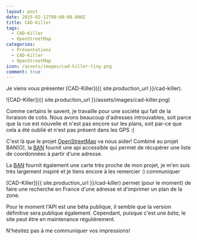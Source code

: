 ```yaml
---
layout: post
date: 2015-02-12T00:00:00.000Z
title: CAD-Killer
tags:
  - CAD-Killer
  - OpenStreetMap
categories:
  - Présentations
  - CAD-Killer
  - OpenStreetMap
icon: /assets/images/cad-killer-tiny.png
comment: true
---
```


Je viens vous présenter [CAD-Killer]({{ site.production_url }}/cad-killer).

![CAD-Killer]({{ site.production_url }}/assets/images/cad-killer.png)

Comme certains le savent, je travaille pour une société qui fait de la livraison de colis.
Nous avons beaucoup d'adresses introuvables, soit parce que la rue est nouvelle et n'est pas encore sur les plans,
soit par-ce que cela a été oublié et n'est pas présent dans les GPS :(

<!--more-->

C'est là que le projet [OpenStreetMap](http://www.openstreetmap.com) va nous aider!
Combiné au projet BAN(O), la [BAN](http://adresse.data.gouv.fr) fournit une api
accessible qui permet de récupérer une liste de coordonnées à partir d'une adresse.

La [BAN](http://adresse.data.gouv.fr) fournit également une carte très proche de mon projet,
je m'en suis très largement inspiré et je tiens encore à les remercier :)
communiquer

[CAD-Killer]({{ site.production_url }}/cad-killer) permet (pour le moment) de faire une recherche
en France d'une adresse et d'imprimer un plan de la zone.

Pour le moment l'API est une béta publique, il semble que la version définitive sera
publique également.
Cependant, puisque c'est une *béta*, le site peut être en maintenance régulièrement.

N'hésitez pas à me communiquer vos impressions!
